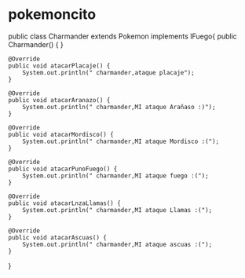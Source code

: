 # pokemoncito
public class Charmander  extends Pokemon implements IFuego{
    public Charmander() {
    }

    @Override
    public void atacarPlacaje() {
        System.out.println(" charmander,ataque placaje");
    }

    @Override
    public void atacarAranazo() {
        System.out.println(" charmander,MI ataque Arañaso :)");
    }

    @Override
    public void atacarMordisco() {
        System.out.println(" charmander,MI ataque Mordisco :(");
    }

    @Override
    public void atacarPunoFuego() {
        System.out.println(" charmander,MI ataque fuego :(");
    }

    @Override
    public void atacarLnzaLlamas() {
        System.out.println(" charmander,MI ataque Llamas :(");
    }

    @Override
    public void atacarAscuas() {
        System.out.println(" charmander,MI ataque ascuas :(");
    }
}
